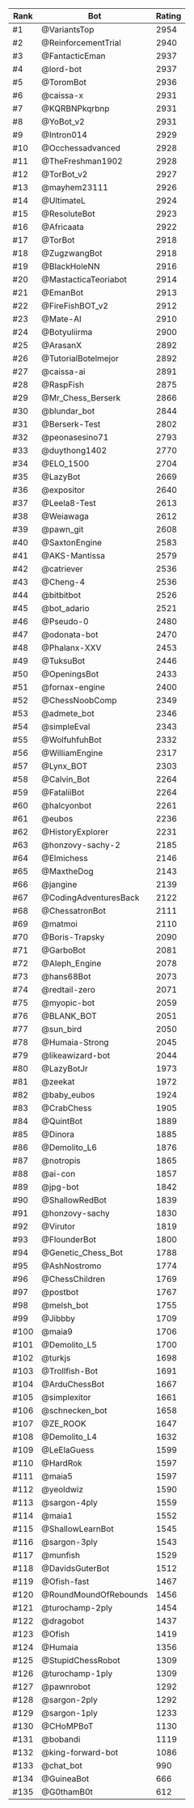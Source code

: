 Rank|Bot|Rating
---|---|---
#1|@VariantsTop|2954
#2|@ReinforcementTrial|2940
#3|@FantacticEman|2937
#4|@lord-bot|2937
#5|@ToromBot|2936
#6|@caissa-x|2931
#7|@KQRBNPkqrbnp|2931
#8|@YoBot_v2|2931
#9|@Intron014|2929
#10|@Occhessadvanced|2928
#11|@TheFreshman1902|2928
#12|@TorBot_v2|2927
#13|@mayhem23111|2926
#14|@UltimateL|2924
#15|@ResoluteBot|2923
#16|@Africaata|2922
#17|@TorBot|2918
#18|@ZugzwangBot|2918
#19|@BlackHoleNN|2916
#20|@MastacticaTeoriabot|2914
#21|@EmanBot|2913
#22|@FireFishBOT_v2|2912
#23|@Mate-AI|2910
#24|@Botyuliirma|2900
#25|@ArasanX|2892
#26|@TutorialBotelmejor|2892
#27|@caissa-ai|2891
#28|@RaspFish|2875
#29|@Mr_Chess_Berserk|2866
#30|@blundar_bot|2844
#31|@Berserk-Test|2802
#32|@peonasesino71|2793
#33|@duythong1402|2770
#34|@ELO_1500|2704
#35|@LazyBot|2669
#36|@expositor|2640
#37|@Leela8-Test|2613
#38|@Weiawaga|2612
#39|@pawn_git|2608
#40|@SaxtonEngine|2583
#41|@AKS-Mantissa|2579
#42|@catriever|2536
#43|@Cheng-4|2536
#44|@bitbitbot|2526
#45|@bot_adario|2521
#46|@Pseudo-0|2480
#47|@odonata-bot|2470
#48|@Phalanx-XXV|2453
#49|@TuksuBot|2446
#50|@OpeningsBot|2433
#51|@fornax-engine|2400
#52|@ChessNoobComp|2349
#53|@admete_bot|2346
#54|@simpleEval|2343
#55|@WolfuhfuhBot|2332
#56|@WilliamEngine|2317
#57|@Lynx_BOT|2303
#58|@Calvin_Bot|2264
#59|@FataliiBot|2264
#60|@halcyonbot|2261
#61|@eubos|2236
#62|@HistoryExplorer|2231
#63|@honzovy-sachy-2|2185
#64|@Elmichess|2146
#65|@MaxtheDog|2143
#66|@jangine|2139
#67|@CodingAdventuresBack|2122
#68|@ChessatronBot|2111
#69|@matmoi|2110
#70|@Boris-Trapsky|2090
#71|@GarboBot|2081
#72|@Aleph_Engine|2078
#73|@hans68Bot|2073
#74|@redtail-zero|2071
#75|@myopic-bot|2059
#76|@BLANK_BOT|2051
#77|@sun_bird|2050
#78|@Humaia-Strong|2045
#79|@likeawizard-bot|2044
#80|@LazyBotJr|1973
#81|@zeekat|1972
#82|@baby_eubos|1924
#83|@CrabChess|1905
#84|@QuintBot|1889
#85|@Dinora|1885
#86|@Demolito_L6|1876
#87|@notropis|1865
#88|@ai-con|1857
#89|@jpg-bot|1842
#90|@ShallowRedBot|1839
#91|@honzovy-sachy|1830
#92|@Virutor|1819
#93|@FlounderBot|1800
#94|@Genetic_Chess_Bot|1788
#95|@AshNostromo|1774
#96|@ChessChildren|1769
#97|@postbot|1767
#98|@melsh_bot|1755
#99|@Jibbby|1709
#100|@maia9|1706
#101|@Demolito_L5|1700
#102|@turkjs|1698
#103|@Trollfish-Bot|1691
#104|@ArduChessBot|1667
#105|@simplexitor|1661
#106|@schnecken_bot|1658
#107|@ZE_ROOK|1647
#108|@Demolito_L4|1632
#109|@LeElaGuess|1599
#110|@HardRok|1597
#111|@maia5|1597
#112|@yeoldwiz|1590
#113|@sargon-4ply|1559
#114|@maia1|1552
#115|@ShallowLearnBot|1545
#116|@sargon-3ply|1543
#117|@munfish|1529
#118|@DavidsGuterBot|1512
#119|@Ofish-fast|1467
#120|@RoundMoundOfRebounds|1456
#121|@turochamp-2ply|1454
#122|@dragobot|1437
#123|@Ofish|1419
#124|@Humaia|1356
#125|@StupidChessRobot|1309
#126|@turochamp-1ply|1309
#127|@pawnrobot|1292
#128|@sargon-2ply|1292
#129|@sargon-1ply|1233
#130|@CHoMPBoT|1130
#131|@bobandi|1119
#132|@king-forward-bot|1086
#133|@chat_bot|990
#134|@GuineaBot|666
#135|@G0thamB0t|612
